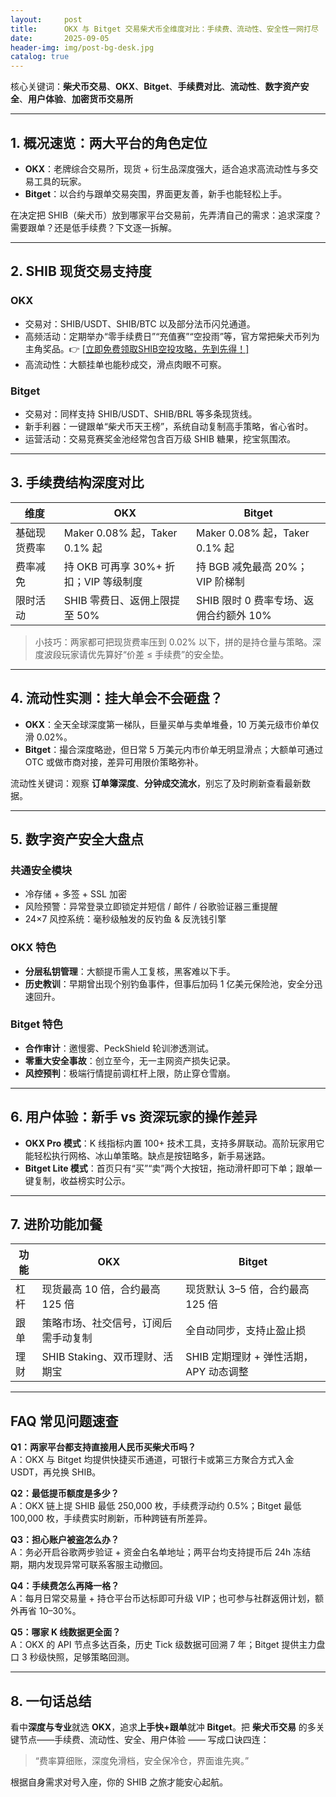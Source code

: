 ```yaml
---
layout:     post
title:      OKX 与 Bitget 交易柴犬币全维度对比：手续费、流动性、安全性一网打尽
date:       2025-09-05
header-img: img/post-bg-desk.jpg
catalog: true
---
```


核心关键词：**柴犬币交易**、**OKX**、**Bitget**、**手续费对比**、**流动性**、**数字资产安全**、**用户体验**、**加密货币交易所**

---

## 1. 概况速览：两大平台的角色定位

- **OKX**：老牌综合交易所，现货 + 衍生品深度强大，适合追求高流动性与多交易工具的玩家。  
- **Bitget**：以合约与跟单交易突围，界面更友善，新手也能轻松上手。

在决定把 SHIB（柴犬币）放到哪家平台交易前，先弄清自己的需求：追求深度？需要跟单？还是低手续费？下文逐一拆解。

---

## 2. SHIB 现货交易支持度

### OKX
- 交易对：SHIB/USDT、SHIB/BTC 以及部分法币闪兑通道。  
- 高频活动：定期举办“零手续费日”“充值赛”“空投雨”等，官方常把柴犬币列为主角奖品。👉 [[立即免费领取SHIB空投攻略，先到先得！]](https://okxdog.com/)  
- 高流动性：大额挂单也能秒成交，滑点肉眼不可察。

### Bitget
- 交易对：同样支持 SHIB/USDT、SHIB/BRL 等多条现货线。  
- 新手利器：一键跟单“柴犬币天王榜”，系统自动复制高手策略，省心省时。  
- 运营活动：交易竞赛奖金池经常包含百万级 SHIB 糖果，挖宝氛围浓。

---

## 3. 手续费结构深度对比

| 维度        | OKX                                             | Bitget                                          |
|-----------|-------------------------------------------------|-------------------------------------------------|
| 基础现货费率 | Maker 0.08% 起，Taker 0.1% 起                   | Maker 0.08% 起，Taker 0.1% 起                   |
| 费率减免   | 持 OKB 可再享 30%+ 折扣；VIP 等级制度           | 持 BGB 减免最高 20%；VIP 阶梯制                 |
| 限时活动   | SHIB 零费日、返佣上限提至 50%                   | SHIB 限时 0 费率专场、返佣合约额外 10%        |

> 小技巧：两家都可把现货费率压到 0.02% 以下，拼的是持仓量与策略。深度波段玩家请优先算好“价差 ≤ 手续费”的安全垫。

---

## 4. 流动性实测：挂大单会不会砸盘？

- **OKX**：全天全球深度第一梯队，巨量买单与卖单堆叠，10 万美元级市价单仅滑 0.02%。  
- **Bitget**：撮合深度略逊，但日常 5 万美元内市价单无明显滑点；大额单可通过 OTC 或做市商对接，差异可用限价策略弥补。

流动性关键词：观察 **订单簿深度**、**分钟成交流水**，别忘了及时刷新查看最新数据。

---

## 5. 数字资产安全大盘点

### 共通安全模块
- 冷存储 + 多签 + SSL 加密  
- 风险预警：异常登录立即锁定并短信 / 邮件 / 谷歌验证器三重提醒  
- 24×7 风控系统：毫秒级触发的反钓鱼 & 反洗钱引擎

### OKX 特色
- **分层私钥管理**：大额提币需人工复核，黑客难以下手。  
- **历史教训**：早期曾出现个别钓鱼事件，但事后加码 1 亿美元保险池，安全分迅速回升。

### Bitget 特色
- **合作审计**：邀慢雾、PeckShield 轮训渗透测试。  
- **零重大安全事故**：创立至今，无一主网资产损失记录。  
- **风控预判**：极端行情提前调杠杆上限，防止穿仓雪崩。

---

## 6. 用户体验：新手 vs 资深玩家的操作差异

- **OKX Pro 模式**：K 线指标内置 100+ 技术工具，支持多屏联动。高阶玩家用它能轻松执行网格、冰山单策略。缺点是按钮略多，新手易迷路。  
- **Bitget Lite 模式**：首页只有“买”“卖”两个大按钮，拖动滑杆即可下单；跟单一键复制，收益榜实时公示。

---

## 7. 进阶功能加餐

| 功能      | OKX                                         | Bitget                                       |
|---------|---------------------------------------------|----------------------------------------------|
| 杠杆     | 现货最高 10 倍，合约最高 125 倍             | 现货默认 3–5 倍，合约最高 125 倍             |
| 跟单     | 策略市场、社交信号，订阅后需手动复制        | 全自动同步，支持止盈止损                      |
| 理财     | SHIB Staking、双币理财、活期宝              | SHIB 定期理财 + 弹性活期，APY 动态调整      |

---

## FAQ 常见问题速查

**Q1：两家平台都支持直接用人民币买柴犬币吗？**  
A：OKX 与 Bitget 均提供快捷买币通道，可银行卡或第三方聚合方式入金 USDT，再兑换 SHIB。

**Q2：最低提币额度是多少？**  
A：OKX 链上提 SHIB 最低 250,000 枚，手续费浮动约 0.5%；Bitget 最低 100,000 枚，手续费实时刷新，币种跨链有所差异。

**Q3：担心账户被盗怎么办？**  
A：务必开启谷歌两步验证 + 资金白名单地址；两平台均支持提币后 24h 冻结期，期内发现异常可联系客服主动撤回。

**Q4：手续费怎么再降一格？**  
A：每月日常交易量 + 持仓平台币达标即可升级 VIP；也可参与社群返佣计划，额外再省 10–30%。

**Q5：哪家 K 线数据更全面？**  
A：OKX 的 API 节点多达百条，历史 Tick 级数据可回溯 7 年；Bitget 提供主力盘口 3 秒级快照，足够策略回测。

---

## 8. 一句话总结

看中**深度与专业**就选 **OKX**，追求**上手快+跟单**就冲 **Bitget**。把 **柴犬币交易** 的多关键节点——手续费、流动性、安全、用户体验 —— 写成口诀四连：

> “费率算细账，深度免滑档，安全保冷仓，界面谁先爽。”

根据自身需求对号入座，你的 SHIB 之旅才能安心起航。